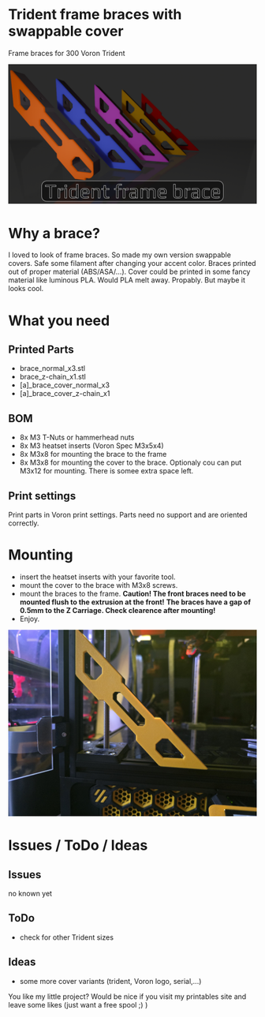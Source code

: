 # Trident frame braces with swappable cover
Frame braces for 300 Voron Trident

![Banner image](Images/render.png)

# Why a brace?
I loved to look of frame braces. So made my own version swappable covers. Safe some filament after changing your accent color.
Braces printed out of proper material (ABS/ASA/...). Cover could be printed in some fancy material like luminous PLA. 
Would PLA melt away. Propably. But maybe it looks cool.


# What you need
## Printed Parts
  - brace_normal_x3.stl
  - brace_z-chain_x1.stl
  - [a]_brace_cover_normal_x3
  - [a]_brace_cover_z-chain_x1

## BOM
  - 8x M3 T-Nuts or hammerhead nuts
  - 8x M3 heatset inserts (Voron Spec M3x5x4)
  - 8x M3x8 for mounting the brace to the frame
  - 8x M3x8 for mounting the cover to the brace. Optionaly cou can put M3x12 for mounting. There is somee extra space left. 

## Print settings
Print parts in Voron print settings. Parts need no support and are oriented correctly.

# Mounting
  - insert the heatset inserts with your favorite tool.
  - mount the cover to the brace with M3x8 screws.
  - mount the braces to the frame. **Caution! The front braces need to be mounted flush to the extrusion at the front!**
    **The braces have a gap of 0.5mm to the Z Carriage. Check clearence after mounting!**
  - Enjoy.

![Mounted brace](Images/20250407_190254.jpg)


# Issues / ToDo / Ideas

## Issues
no known yet

## ToDo
  - check for other Trident sizes

## Ideas
  - some more cover variants (trident, Voron logo, serial,...)

You like my little project? Would be nice if you visit my printables site and leave some likes (just want a free spool ;) )

